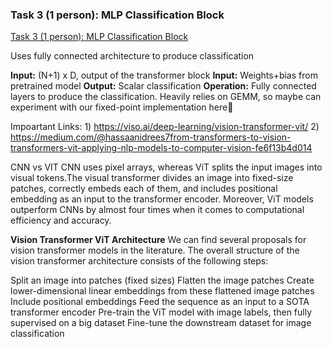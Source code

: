 ### Task 3 (1 person): MLP Classification Block

[Task 3 (1 person): MLP Classification Block](#task-3-1-person-mlp-classification-block)

Uses fully connected architecture to produce classification 

**Input:** (N+1) x D, output of the transformer block
**Input:** Weights+bias from pretrained model
**Output:** Scalar classification
**Operation:** Fully connected layers to produce the classification. Heavily relies on GEMM, so maybe can experiment with our fixed-point implementation here🤷

Impoartant Links: 1) https://viso.ai/deep-learning/vision-transformer-vit/
2) https://medium.com/@hassaanidrees7from-transformers-to-vision-transformers-vit-applying-nlp-models-to-computer-vision-fe6f13b4d014


CNN vs VIT
CNN uses pixel arrays, whereas ViT splits the input images into visual tokens.The visual transformer divides an image into fixed-size patches, correctly embeds each of them, and includes positional embedding as an input to the transformer encoder. Moreover, ViT models outperform CNNs by almost four times when it comes to computational efficiency and accuracy.

**Vision Transformer ViT Architecture**
We can find several proposals for vision transformer models in the literature. The overall structure of the vision transformer architecture consists of the following steps:

Split an image into patches (fixed sizes)
Flatten the image patches
Create lower-dimensional linear embeddings from these flattened image patches
Include positional embeddings
Feed the sequence as an input to a SOTA transformer encoder
Pre-train the ViT model with image labels, then fully supervised on a big dataset
Fine-tune the downstream dataset for image classification